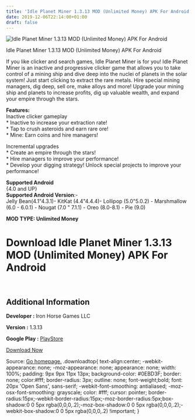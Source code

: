 ```yaml
---
title: 'Idle Planet Miner 1.3.13 MOD (Unlimited Money) APK For Android'
date: 2019-12-06T22:14:00+01:00
draft: false
---
```


![Idle Planet Miner 1.3.13 MOD (Unlimited Money) APK For Android](https://i0.wp.com/apkhome.net/wp-content/uploads/2019/11/Idle-Planet-Miner-2.png "Idle Planet Miner 1.3.13 MOD (Unlimited Money) APK For Android")

  

Idle Planet Miner 1.3.13 MOD (Unlimited Money) APK For Android

If you like clicker and search games, Idle Planet Miner is for you! Idle Planet Miner is an inactive and progressive clicker game that allows you to take control of a mining ship and dive deep into the nuclei of planets in the solar system! Just start clicking to extract the rare metals. Hire special mining managers, dig deep, sell ore, make alloys and more! Upgrade your mining ship and planets to increase profits, dig up valuable wealth, and expand your empire through the stars.

**Features:**  
Inactive clicker gameplay  
\* Inactive to increase your extraction rate!  
\* Tap to crush asteroids and earn rare ore!  
\* Mine: Earn coins and hire managers!

Incremental upgrades  
\* Create an empire through the stars!  
\* Hire managers to improve your performance!  
\* Develop your digging strategy! Unlock special projects to improve your performance!

**Supported Android**  
{4.0 and UP}  
**Supported Android Version**:-  
Jelly Bean(4.1"4.3.1)- KitKat (4.4"4.4.4)- Lollipop (5.0"5.0.2) - Marshmallow (6.0 - 6.0.1) - Nougat (7.0 " 7.1.1) - Oreo (8.0-8.1) - Pie (9.0)

**MOD TYPE: Unlimited Money**

Download Idle Planet Miner 1.3.13 MOD (Unlimited Money) APK For Android
=======================================================================

 

Additional Information
----------------------

**Developer :** Iron Horse Games LLC

**Version :** 1.3.13

**Google Play :** [PlayStore](https://play.google.com/store/apps/details?id=com.TironiumTech.IdlePlanetMiner)

  

[Download Now](https://store4app.co/post/idle-planet-miner-1-3-13-mod-unlimited-money-apk-for-android_1575130133)

  
Source: [Go homepage.](https://store4app.co/post/idle-planet-miner-1-3-13-mod-unlimited-money-apk-for-android_1575130133) .downloadtop{ text-align:center; -webkit-appearance: none; -moz-appearance: none; appearance: none; width: 100%; padding: 9px 9px 11px 13px; background-color: #0EBD3F; border: none; color:#fff; border-radius: 3px; outline: none; font-weight;bold; font: 20px 'Open Sans', sans-serif; -webkit-font-smoothing: antialiased; -moz-osx-font-smoothing: grayscale; color: #fff; cursor: pointer; border-radius:15px;-webkit-border-radius:15px;-moz-border-radius:5px;box-shadow:0 0 5px rgba(0,0,0,.2);-moz-box-shadow:0 0 5px rgba(0,0,0,.2);-webkit-box-shadow:0 0 5px rgba(0,0,0,.2) !important; }
